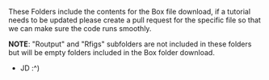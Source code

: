 These Folders include the contents for the Box file download, if a tutorial needs to be updated please create a pull request for the specific file so that we can make sure the code runs smoothly.

**NOTE**: "Routput" and "Rfigs" subfolders are not included in these folders but will be empty folders included in the Box folder download. 

- JD :^) 